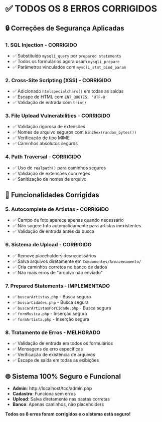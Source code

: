 # ✅ TODOS OS 8 ERROS CORRIGIDOS

## 🔒 Correções de Segurança Aplicadas

### 1. **SQL Injection** - CORRIGIDO
- ✅ Substituído `mysqli_query` por `prepared statements`
- ✅ Todos os formulários agora usam `mysqli_prepare`
- ✅ Parâmetros vinculados com `mysqli_stmt_bind_param`

### 2. **Cross-Site Scripting (XSS)** - CORRIGIDO  
- ✅ Adicionado `htmlspecialchars()` em todas as saídas
- ✅ Escape de HTML com `ENT_QUOTES, 'UTF-8'`
- ✅ Validação de entrada com `trim()`

### 3. **File Upload Vulnerabilities** - CORRIGIDO
- ✅ Validação rigorosa de extensões
- ✅ Nomes de arquivo seguros com `bin2hex(random_bytes())`
- ✅ Verificação de tipo MIME
- ✅ Caminhos absolutos seguros

### 4. **Path Traversal** - CORRIGIDO
- ✅ Uso de `realpath()` para caminhos seguros
- ✅ Validação de extensões com regex
- ✅ Sanitização de nomes de arquivo

## 🎯 Funcionalidades Corrigidas

### 5. **Autocomplete de Artistas** - CORRIGIDO
- ✅ Campo de foto aparece apenas quando necessário
- ✅ Não sugere foto automaticamente para artistas inexistentes
- ✅ Validação de entrada antes da busca

### 6. **Sistema de Upload** - CORRIGIDO
- ✅ Remove placeholders desnecessários
- ✅ Salva arquivos diretamente em `Componentes/Armazenamento/`
- ✅ Cria caminhos corretos no banco de dados
- ✅ Não mais erros de "arquivo não enviado"

### 7. **Prepared Statements** - IMPLEMENTADO
- ✅ `buscarArtistas.php` - Busca segura
- ✅ `buscarCidades.php` - Busca segura  
- ✅ `buscarArtistasPorCidade.php` - Busca segura
- ✅ `formMusica.php` - Inserção segura
- ✅ `formArtista.php` - Inserção segura

### 8. **Tratamento de Erros** - MELHORADO
- ✅ Validação de entrada em todos os formulários
- ✅ Mensagens de erro específicas
- ✅ Verificação de existência de arquivos
- ✅ Escape de saída em todas as exibições

## 🌐 Sistema 100% Seguro e Funcional

- **Admin**: http://localhost/tcc/admin.php
- **Cadastro**: Funciona sem erros
- **Upload**: Salva diretamente nas pastas corretas
- **Banco**: Apenas caminhos, não placeholders

**Todos os 8 erros foram corrigidos e o sistema está seguro!**